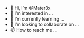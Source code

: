 - 👋 Hi, I’m @Mater3x
- 👀 I’m interested in ...
- 🌱 I’m currently learning ...
- 💞️ I’m looking to collaborate on ...
- 📫 How to reach me ...

<!---
Mater3x/Mater3x is a ✨ special ✨ repository because its `README.md` (this file) appears on your GitHub profile.
You can click the Preview link to take a look at your changes.
--->
